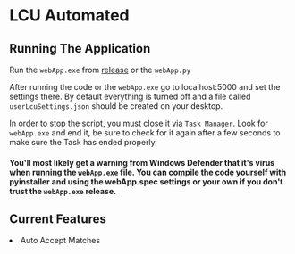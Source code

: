 # LCU Automated

## Running The Application

Run the `webApp.exe` from [release](https://github.com/CharmingDays/LeagueCU/releases) or the `webApp.py` 


After running the code or the `webApp.exe` go to localhost:5000 and set the settings there. By default everything is turned off and a file called `userLcuSettings.json` should be created on your desktop.

In order to stop the script, you must close it via `Task Manager`. Look for `webApp.exe` and end it, be sure to check for it again after a few seconds to make sure the Task has ended properly.

#### You'll most likely get a warning from Windows Defender that it's virus when running the `webApp.exe` file. You can compile the code yourself with pyinstaller and using the webApp.spec settings or your own if you don't trust the `webApp.exe` release.



## Current Features
<li>Auto Accept Matches</li>
